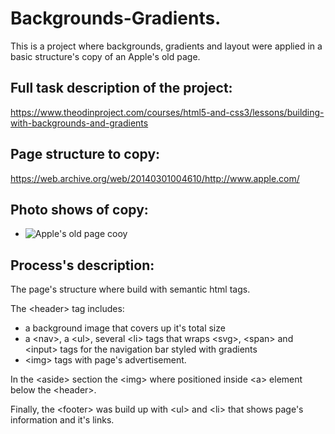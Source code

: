 # Backgrounds-Gradients.

This is a project where backgrounds, gradients and layout were applied in a basic structure's copy of an Apple's old page.

## Full task description of the project:

https://www.theodinproject.com/courses/html5-and-css3/lessons/building-with-backgrounds-and-gradients

## Page structure to copy:

https://web.archive.org/web/20140301004610/http://www.apple.com/

## Photo shows of copy:

* ![Apple's old page cooy](https://i.ibb.co/g6gLh0g/background-gradients.png "My page")

## Process's description:

The page's structure where build with semantic html tags.

The \<header\> tag includes:
- a background image that covers up it's total size
- a \<nav\>, a \<ul\>, several \<li\> tags that wraps \<svg\>, \<span\> and \<input\> tags for the navigation bar styled with gradients 
- \<img\> tags with page's advertisement.

In the \<aside\> section the \<img\> where positioned inside \<a\> element below the \<header\>.

Finally, the \<footer\> was build up with \<ul\> and \<li\> that shows page's information and it's links.
